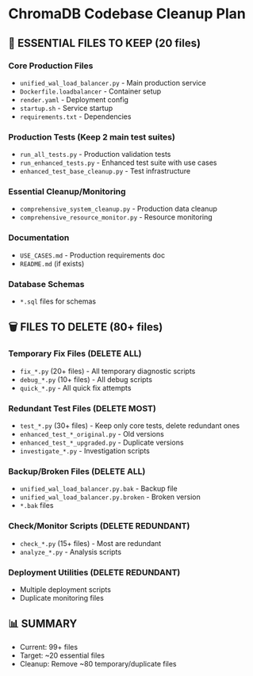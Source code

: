 # ChromaDB Codebase Cleanup Plan

## 🎯 ESSENTIAL FILES TO KEEP (20 files)

### Core Production Files
- `unified_wal_load_balancer.py` - Main production service
- `Dockerfile.loadbalancer` - Container setup
- `render.yaml` - Deployment config
- `startup.sh` - Service startup
- `requirements.txt` - Dependencies

### Production Tests (Keep 2 main test suites)
- `run_all_tests.py` - Production validation tests
- `run_enhanced_tests.py` - Enhanced test suite with use cases
- `enhanced_test_base_cleanup.py` - Test infrastructure

### Essential Cleanup/Monitoring
- `comprehensive_system_cleanup.py` - Production data cleanup
- `comprehensive_resource_monitor.py` - Resource monitoring

### Documentation
- `USE_CASES.md` - Production requirements doc
- `README.md` (if exists)

### Database Schemas
- `*.sql` files for schemas

## 🗑️ FILES TO DELETE (80+ files)

### Temporary Fix Files (DELETE ALL)
- `fix_*.py` (20+ files) - All temporary diagnostic scripts
- `debug_*.py` (10+ files) - All debug scripts  
- `quick_*.py` - All quick fix attempts

### Redundant Test Files (DELETE MOST)
- `test_*.py` (30+ files) - Keep only core tests, delete redundant ones
- `enhanced_test_*_original.py` - Old versions
- `enhanced_test_*_upgraded.py` - Duplicate versions
- `investigate_*.py` - Investigation scripts

### Backup/Broken Files (DELETE ALL)
- `unified_wal_load_balancer.py.bak` - Backup file
- `unified_wal_load_balancer.py.broken` - Broken version
- `*.bak` files

### Check/Monitor Scripts (DELETE REDUNDANT)
- `check_*.py` (15+ files) - Most are redundant
- `analyze_*.py` - Analysis scripts

### Deployment Utilities (DELETE REDUNDANT)
- Multiple deployment scripts
- Duplicate monitoring files

## 📊 SUMMARY
- Current: 99+ files
- Target: ~20 essential files  
- Cleanup: Remove ~80 temporary/duplicate files 